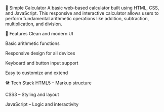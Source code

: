 🧮 Simple Calculator
A basic web-based calculator built using HTML, CSS, and JavaScript. This responsive and interactive calculator allows users to perform fundamental arithmetic operations like addition, subtraction, multiplication, and division.

🚀 Features
Clean and modern UI

Basic arithmetic functions

Responsive design for all devices

Keyboard and button input support

Easy to customize and extend

🛠️ Tech Stack
HTML5 – Markup structure

CSS3 – Styling and layout

JavaScript – Logic and interactivity
